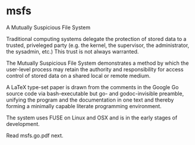 msfs
====

A Mutually Suspicious File System

Traditional computing systems delegate the protection of stored data to a trusted, priveleged party
(e.g. the kernel, the supervisor, the administrator, the sysadmin, etc.) This trust is not always warranted.

The Mutually Suspicious File System demonstrates a method by which the user-level process may retain the 
authority and responsibility for access control of stored data on a shared local or remote medium.

A LaTeX type-set paper is drawn from the comments in the Google Go source code via  bash-executable but 
go- and godoc-invisible preamble, unifying the program and the documentation in one text and thereby 
forming a minimally capable literate programming environment.

The system uses FUSE on Linux and OSX and is in the early stages of development.

Read msfs.go.pdf next.
